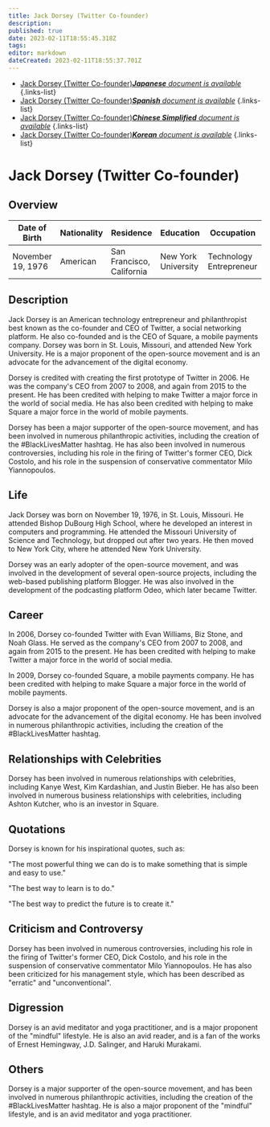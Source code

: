 ```yaml
---
title: Jack Dorsey (Twitter Co-founder)
description: 
published: true
date: 2023-02-11T18:55:45.318Z
tags: 
editor: markdown
dateCreated: 2023-02-11T18:55:37.701Z
---
```


- [Jack Dorsey (Twitter Co-founder)***Japanese** document is available*](/ja/Knowledge-base/Dictionary/Person/jack-dorsey-twitter-co-founder)
{.links-list}
- [Jack Dorsey (Twitter Co-founder)***Spanish** document is available*](/es/Knowledge-base/Dictionary/Person/jack-dorsey-twitter-co-founder)
{.links-list}
- [Jack Dorsey (Twitter Co-founder)***Chinese Simplified** document is available*](/zh/Knowledge-base/Dictionary/Person/jack-dorsey-twitter-co-founder)
{.links-list}
- [Jack Dorsey (Twitter Co-founder)***Korean** document is available*](/ko/Knowledge-base/Dictionary/Person/jack-dorsey-twitter-co-founder)
{.links-list}


# Jack Dorsey (Twitter Co-founder)

## Overview
| Date of Birth | Nationality | Residence | Education | Occupation |
| ------------- | ----------- | --------- | --------- | ---------- |
| November 19, 1976 | American | San Francisco, California | New York University | Technology Entrepreneur |

## Description
Jack Dorsey is an American technology entrepreneur and philanthropist best known as the co-founder and CEO of Twitter, a social networking platform. He also co-founded and is the CEO of Square, a mobile payments company. Dorsey was born in St. Louis, Missouri, and attended New York University. He is a major proponent of the open-source movement and is an advocate for the advancement of the digital economy.

Dorsey is credited with creating the first prototype of Twitter in 2006. He was the company's CEO from 2007 to 2008, and again from 2015 to the present. He has been credited with helping to make Twitter a major force in the world of social media. He has also been credited with helping to make Square a major force in the world of mobile payments.

Dorsey has been a major supporter of the open-source movement, and has been involved in numerous philanthropic activities, including the creation of the #BlackLivesMatter hashtag. He has also been involved in numerous controversies, including his role in the firing of Twitter's former CEO, Dick Costolo, and his role in the suspension of conservative commentator Milo Yiannopoulos.

## Life
Jack Dorsey was born on November 19, 1976, in St. Louis, Missouri. He attended Bishop DuBourg High School, where he developed an interest in computers and programming. He attended the Missouri University of Science and Technology, but dropped out after two years. He then moved to New York City, where he attended New York University.

Dorsey was an early adopter of the open-source movement, and was involved in the development of several open-source projects, including the web-based publishing platform Blogger. He was also involved in the development of the podcasting platform Odeo, which later became Twitter.

## Career
In 2006, Dorsey co-founded Twitter with Evan Williams, Biz Stone, and Noah Glass. He served as the company's CEO from 2007 to 2008, and again from 2015 to the present. He has been credited with helping to make Twitter a major force in the world of social media.

In 2009, Dorsey co-founded Square, a mobile payments company. He has been credited with helping to make Square a major force in the world of mobile payments.

Dorsey is also a major proponent of the open-source movement, and is an advocate for the advancement of the digital economy. He has been involved in numerous philanthropic activities, including the creation of the #BlackLivesMatter hashtag.

## Relationships with Celebrities
Dorsey has been involved in numerous relationships with celebrities, including Kanye West, Kim Kardashian, and Justin Bieber. He has also been involved in numerous business relationships with celebrities, including Ashton Kutcher, who is an investor in Square.

## Quotations
Dorsey is known for his inspirational quotes, such as:

"The most powerful thing we can do is to make something that is simple and easy to use."

"The best way to learn is to do."

"The best way to predict the future is to create it."

## Criticism and Controversy
Dorsey has been involved in numerous controversies, including his role in the firing of Twitter's former CEO, Dick Costolo, and his role in the suspension of conservative commentator Milo Yiannopoulos. He has also been criticized for his management style, which has been described as "erratic" and "unconventional".

## Digression
Dorsey is an avid meditator and yoga practitioner, and is a major proponent of the "mindful" lifestyle. He is also an avid reader, and is a fan of the works of Ernest Hemingway, J.D. Salinger, and Haruki Murakami.

## Others
Dorsey is a major supporter of the open-source movement, and has been involved in numerous philanthropic activities, including the creation of the #BlackLivesMatter hashtag. He is also a major proponent of the "mindful" lifestyle, and is an avid meditator and yoga practitioner.